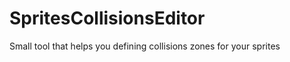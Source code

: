 SpritesCollisionsEditor
=======================

Small tool that helps you defining collisions zones for your sprites